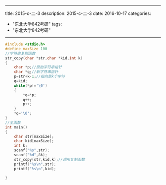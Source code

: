 
---
title: 2015-c-二-3
description: 2015-c-二-3
date: 2016-10-17
categories:
  - "东北大学842考研"
tags:
  - "东北大学842考研"

---


```cpp
#include <stdio.h>
#define maxSize 100
//字符串复制函数
str_copy(char *str,char *kid,int k)
{
    char *p;//原始字符串指针
    char *q;//新字符串指针
    p=str+k-1;//指向第k个字符
    q=kid;
    while(*p!='\0')
    {
        *q=*p;
        q++;
        p++;
    }
    *q='\0';
}
//主函数
int main()
{
    char str[maxSize];
    char kid[maxSize];
    int k;
    scanf("%s",str);
    scanf("%d",&k);
    str_copy(str,kid,k);//调用复制函数
    printf("%s\n",str);
    printf("%s\n",kid);

}

```

